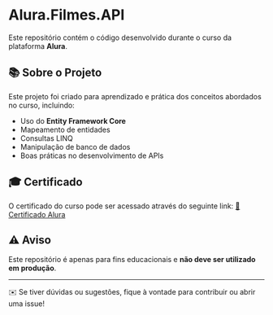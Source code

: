 # Alura.Filmes.API

Este repositório contém o código desenvolvido durante o curso da plataforma **Alura**.

## 📚 Sobre o Projeto

Este projeto foi criado para aprendizado e prática dos conceitos abordados no curso, incluindo:
- Uso do **Entity Framework Core**
- Mapeamento de entidades
- Consultas LINQ
- Manipulação de banco de dados
- Boas práticas no desenvolvimento de APIs

## 🎓 Certificado

O certificado do curso pode ser acessado através do seguinte link:
[📜 Certificado Alura](https://cursos.alura.com.br/certificate/9f5dffe4-18ae-426c-9c4e-0b89557387df?lang=pt_BR)

## ⚠️ Aviso

Este repositório é apenas para fins educacionais e **não deve ser utilizado em produção**.

---

✉️ Se tiver dúvidas ou sugestões, fique à vontade para contribuir ou abrir uma issue!

